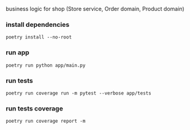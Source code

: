 business logic for shop (Store service, Order domain, Product domain)

### install dependencies

```
poetry install --no-root
```

### run app

```
poetry run python app/main.py
```

### run tests

```
poetry run coverage run -m pytest --verbose app/tests
```

### run tests coverage

```
poetry run coverage report -m
```
